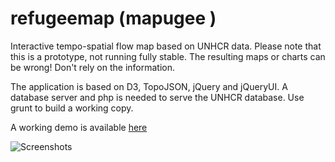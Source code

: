 refugeemap (mapugee )
=======

Interactive tempo-spatial flow map based on UNHCR data. 
Please note that this is a prototype, not running fully stable.
The resulting maps or charts can be wrong! Don't rely on the information.

The application is based on D3, TopoJSON, jQuery and jQueryUI. 
A database server and php is needed to serve the UNHCR database.
Use grunt to build a working copy. 

A working demo is available [here](http://mapugee.boeppe.eu/)

![Screenshots](http://mapugee.boeppe.eu/screenshot01.png) 
